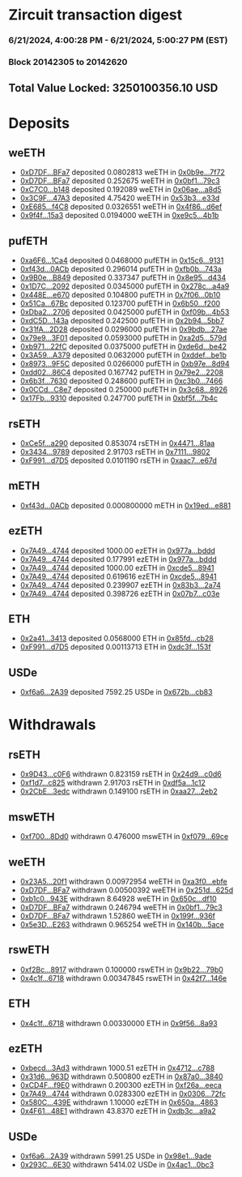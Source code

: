 # Zircuit transaction digest
### 6/21/2024, 4:00:28 PM - 6/21/2024, 5:00:27 PM (EST)
### Block 20142305 to 20142620

## Total Value Locked: 3250100356.10 USD

# Deposits
## weETH
- [0xD7DF...BFa7](https://etherscan.io/address/0xD7DF7E085214743530afF339aFC420c7c720BFa7) deposited 0.0802813 weETH in [0x0b9e...7f72](https://etherscan.io/tx/0xD7DF7E085214743530afF339aFC420c7c720BFa7)
- [0xD7DF...BFa7](https://etherscan.io/address/0xD7DF7E085214743530afF339aFC420c7c720BFa7) deposited 0.252675 weETH in [0x0bf1...79c3](https://etherscan.io/tx/0xD7DF7E085214743530afF339aFC420c7c720BFa7)
- [0xC7C0...b148](https://etherscan.io/address/0xC7C014Bb1E113c95b026aDc1041fd274AD4Eb148) deposited 0.192089 weETH in [0x06ae...a8d5](https://etherscan.io/tx/0xC7C014Bb1E113c95b026aDc1041fd274AD4Eb148)
- [0x3C9F...47A3](https://etherscan.io/address/0x3C9Ff2b8Ff27C1cB882E9e350D83Fb8Ac6d647A3) deposited 4.75420 weETH in [0x53b3...e33d](https://etherscan.io/tx/0x3C9Ff2b8Ff27C1cB882E9e350D83Fb8Ac6d647A3)
- [0xE685...f4C8](https://etherscan.io/address/0xE68540AAACa31b603348602a9421dc9f7d29f4C8) deposited 0.0326551 weETH in [0x4f86...d6ef](https://etherscan.io/tx/0xE68540AAACa31b603348602a9421dc9f7d29f4C8)
- [0x9f4f...15a3](https://etherscan.io/address/0x9f4f295038231130cc08c411A758FBD4D63715a3) deposited 0.0194000 weETH in [0xe9c5...4b1b](https://etherscan.io/tx/0x9f4f295038231130cc08c411A758FBD4D63715a3)
## pufETH
- [0xa6F6...1Ca4](https://etherscan.io/address/0xa6F64a650F10aD4F731BeA9e69C864AA482A1Ca4) deposited 0.0468000 pufETH in [0x15c6...9131](https://etherscan.io/tx/0xa6F64a650F10aD4F731BeA9e69C864AA482A1Ca4)
- [0xf43d...0ACb](https://etherscan.io/address/0xf43df57B6C2B52cC16EC9284b635Ce11c4070ACb) deposited 0.296014 pufETH in [0xfb0b...743a](https://etherscan.io/tx/0xf43df57B6C2B52cC16EC9284b635Ce11c4070ACb)
- [0x9B0e...B849](https://etherscan.io/address/0x9B0eAb6e69C2594DF4C259176a461E093795B849) deposited 0.337347 pufETH in [0x8e95...d434](https://etherscan.io/tx/0x9B0eAb6e69C2594DF4C259176a461E093795B849)
- [0x1D7C...2092](https://etherscan.io/address/0x1D7C552FD364d5A09947F0a3a7971072a3d92092) deposited 0.0345000 pufETH in [0x278c...a4a9](https://etherscan.io/tx/0x1D7C552FD364d5A09947F0a3a7971072a3d92092)
- [0x448E...e670](https://etherscan.io/address/0x448E367bd1f5c9056722D2BcAF2A0A2E237De670) deposited 0.104800 pufETH in [0x7f06...0b10](https://etherscan.io/tx/0x448E367bd1f5c9056722D2BcAF2A0A2E237De670)
- [0x51Ca...67Bc](https://etherscan.io/address/0x51Ca2466D78D5eD16b3fDeCe95e99Bc3E83467Bc) deposited 0.123700 pufETH in [0x6b50...f200](https://etherscan.io/tx/0x51Ca2466D78D5eD16b3fDeCe95e99Bc3E83467Bc)
- [0xDba2...2706](https://etherscan.io/address/0xDba2ff1D97E16ED5AD10011561E5cb00Ef412706) deposited 0.0425000 pufETH in [0xf09b...4b53](https://etherscan.io/tx/0xDba2ff1D97E16ED5AD10011561E5cb00Ef412706)
- [0xdC5D...143a](https://etherscan.io/address/0xdC5DE1AF7Fb1e6B89CAB08f26BE2970c6627143a) deposited 0.242500 pufETH in [0x2b94...5bb7](https://etherscan.io/tx/0xdC5DE1AF7Fb1e6B89CAB08f26BE2970c6627143a)
- [0x31fA...2D28](https://etherscan.io/address/0x31fA6A1dC7fE73919039042608C89D5788C32D28) deposited 0.0296000 pufETH in [0x9bdb...27ae](https://etherscan.io/tx/0x31fA6A1dC7fE73919039042608C89D5788C32D28)
- [0x79e9...3F01](https://etherscan.io/address/0x79e99c918A860DCffD13B0Cb7AE3D1BFEEf13F01) deposited 0.0593000 pufETH in [0xa2d5...579d](https://etherscan.io/tx/0x79e99c918A860DCffD13B0Cb7AE3D1BFEEf13F01)
- [0xb971...22fC](https://etherscan.io/address/0xb971150418c82343C9E74F6800945893B5F322fC) deposited 0.0375000 pufETH in [0xde6d...be42](https://etherscan.io/tx/0xb971150418c82343C9E74F6800945893B5F322fC)
- [0x3A59...A379](https://etherscan.io/address/0x3A599F6076d6502F287A62faFdF41CA537A3A379) deposited 0.0632000 pufETH in [0xddef...be1b](https://etherscan.io/tx/0x3A599F6076d6502F287A62faFdF41CA537A3A379)
- [0x8973...9F5C](https://etherscan.io/address/0x897378B727d1bDa1B59548D3079a3669fDAB9F5C) deposited 0.0266000 pufETH in [0xb97e...8d94](https://etherscan.io/tx/0x897378B727d1bDa1B59548D3079a3669fDAB9F5C)
- [0xdd02...86C4](https://etherscan.io/address/0xdd0206010CA82fF22303b58863b3a6f3006C86C4) deposited 0.167742 pufETH in [0x79e2...2208](https://etherscan.io/tx/0xdd0206010CA82fF22303b58863b3a6f3006C86C4)
- [0x6b3f...7630](https://etherscan.io/address/0x6b3fEDe9698127f6E423bb4946f0b040a2907630) deposited 0.248600 pufETH in [0xc3b0...7466](https://etherscan.io/tx/0x6b3fEDe9698127f6E423bb4946f0b040a2907630)
- [0x0CCd...C8e7](https://etherscan.io/address/0x0CCd7f60E6DcA543b04e28E8C3a7D0dA02d6C8e7) deposited 0.250000 pufETH in [0x3c68...8926](https://etherscan.io/tx/0x0CCd7f60E6DcA543b04e28E8C3a7D0dA02d6C8e7)
- [0x17Fb...9310](https://etherscan.io/address/0x17Fba5924470Bb90b301F9d89B59598008849310) deposited 0.247700 pufETH in [0xbf5f...7b4c](https://etherscan.io/tx/0x17Fba5924470Bb90b301F9d89B59598008849310)
## rsETH
- [0xCe5f...a290](https://etherscan.io/address/0xCe5f6C861587a23Dd0d53a10824BA6978Efda290) deposited 0.853074 rsETH in [0x4471...81aa](https://etherscan.io/tx/0xCe5f6C861587a23Dd0d53a10824BA6978Efda290)
- [0x3434...9789](https://etherscan.io/address/0x34349c5569e7B846c3558961552D2202760A9789) deposited 2.91703 rsETH in [0x7111...9802](https://etherscan.io/tx/0x34349c5569e7B846c3558961552D2202760A9789)
- [0xF991...d7D5](https://etherscan.io/address/0xF9910D023E2ba87De886434cb40dC2d5a08Dd7D5) deposited 0.0101190 rsETH in [0xaac7...e67d](https://etherscan.io/tx/0xF9910D023E2ba87De886434cb40dC2d5a08Dd7D5)
## mETH
- [0xf43d...0ACb](https://etherscan.io/address/0xf43df57B6C2B52cC16EC9284b635Ce11c4070ACb) deposited 0.000800000 mETH in [0x19ed...e881](https://etherscan.io/tx/0xf43df57B6C2B52cC16EC9284b635Ce11c4070ACb)
## ezETH
- [0x7A49...4744](https://etherscan.io/address/0x7A493Be5c2ce014cD049Bf178a1ac0Db1B434744) deposited 1000.00 ezETH in [0x977a...bddd](https://etherscan.io/tx/0x7A493Be5c2ce014cD049Bf178a1ac0Db1B434744)
- [0x7A49...4744](https://etherscan.io/address/0x7A493Be5c2ce014cD049Bf178a1ac0Db1B434744) deposited 0.177991 ezETH in [0x977a...bddd](https://etherscan.io/tx/0x7A493Be5c2ce014cD049Bf178a1ac0Db1B434744)
- [0x7A49...4744](https://etherscan.io/address/0x7A493Be5c2ce014cD049Bf178a1ac0Db1B434744) deposited 1000.00 ezETH in [0xcde5...8941](https://etherscan.io/tx/0x7A493Be5c2ce014cD049Bf178a1ac0Db1B434744)
- [0x7A49...4744](https://etherscan.io/address/0x7A493Be5c2ce014cD049Bf178a1ac0Db1B434744) deposited 0.619616 ezETH in [0xcde5...8941](https://etherscan.io/tx/0x7A493Be5c2ce014cD049Bf178a1ac0Db1B434744)
- [0x7A49...4744](https://etherscan.io/address/0x7A493Be5c2ce014cD049Bf178a1ac0Db1B434744) deposited 0.239907 ezETH in [0x83b3...2a74](https://etherscan.io/tx/0x7A493Be5c2ce014cD049Bf178a1ac0Db1B434744)
- [0x7A49...4744](https://etherscan.io/address/0x7A493Be5c2ce014cD049Bf178a1ac0Db1B434744) deposited 0.398726 ezETH in [0x07b7...c03e](https://etherscan.io/tx/0x7A493Be5c2ce014cD049Bf178a1ac0Db1B434744)
## ETH
- [0x2a41...3413](https://etherscan.io/address/0x2a418a657E01F1871EbFDFfCB312ef29ABDB3413) deposited 0.0568000 ETH in [0x85fd...cb28](https://etherscan.io/tx/0x2a418a657E01F1871EbFDFfCB312ef29ABDB3413)
- [0xF991...d7D5](https://etherscan.io/address/0xF9910D023E2ba87De886434cb40dC2d5a08Dd7D5) deposited 0.00113713 ETH in [0xdc3f...153f](https://etherscan.io/tx/0xF9910D023E2ba87De886434cb40dC2d5a08Dd7D5)
## USDe
- [0xf6a6...2A39](https://etherscan.io/address/0xf6a6f520455135f69CE093D3f72D33c2A1b72A39) deposited 7592.25 USDe in [0x672b...cb83](https://etherscan.io/tx/0xf6a6f520455135f69CE093D3f72D33c2A1b72A39)
# Withdrawals
## rsETH
- [0x9D43...c0F6](https://etherscan.io/address/0x9D43553292A0F57977A90f9263358cC50125c0F6) withdrawn 0.823159 rsETH in [0x24d9...c0d6](https://etherscan.io/tx/0x9D43553292A0F57977A90f9263358cC50125c0F6)
- [0xf1d7...c825](https://etherscan.io/address/0xf1d750253728e965538cD0caBeb2C04Fc503c825) withdrawn 2.91703 rsETH in [0xdf5a...1c12](https://etherscan.io/tx/0xf1d750253728e965538cD0caBeb2C04Fc503c825)
- [0x2CbE...3edc](https://etherscan.io/address/0x2CbEF9E466bF974e337389a8B17daCc7CE3e3edc) withdrawn 0.149100 rsETH in [0xaa27...2eb2](https://etherscan.io/tx/0x2CbEF9E466bF974e337389a8B17daCc7CE3e3edc)
## mswETH
- [0xf700...8Dd0](https://etherscan.io/address/0xf700DfDb0FdD08Ff45e34d0dDdda57626e168Dd0) withdrawn 0.476000 mswETH in [0xf079...69ce](https://etherscan.io/tx/0xf700DfDb0FdD08Ff45e34d0dDdda57626e168Dd0)
## weETH
- [0x23A5...20f1](https://etherscan.io/address/0x23A5466C79b64e26d65b6e81f9D15e3E653e20f1) withdrawn 0.00972954 weETH in [0xa3f0...ebfe](https://etherscan.io/tx/0x23A5466C79b64e26d65b6e81f9D15e3E653e20f1)
- [0xD7DF...BFa7](https://etherscan.io/address/0xD7DF7E085214743530afF339aFC420c7c720BFa7) withdrawn 0.00500392 weETH in [0x251d...625d](https://etherscan.io/tx/0xD7DF7E085214743530afF339aFC420c7c720BFa7)
- [0xb1c0...943E](https://etherscan.io/address/0xb1c0D822e2CD6d564D71B50aA02fdeE9D198943E) withdrawn 8.64928 weETH in [0x650c...df10](https://etherscan.io/tx/0xb1c0D822e2CD6d564D71B50aA02fdeE9D198943E)
- [0xD7DF...BFa7](https://etherscan.io/address/0xD7DF7E085214743530afF339aFC420c7c720BFa7) withdrawn 0.246794 weETH in [0x0bf1...79c3](https://etherscan.io/tx/0xD7DF7E085214743530afF339aFC420c7c720BFa7)
- [0xD7DF...BFa7](https://etherscan.io/address/0xD7DF7E085214743530afF339aFC420c7c720BFa7) withdrawn 1.52860 weETH in [0x199f...936f](https://etherscan.io/tx/0xD7DF7E085214743530afF339aFC420c7c720BFa7)
- [0x5e3D...E263](https://etherscan.io/address/0x5e3D413c7583F192AfB375F4Ec8856105F12E263) withdrawn 0.965254 weETH in [0x140b...5ace](https://etherscan.io/tx/0x5e3D413c7583F192AfB375F4Ec8856105F12E263)
## rswETH
- [0xf2Bc...8917](https://etherscan.io/address/0xf2BcE37BE7cAbae87Ac4f7069106725b15138917) withdrawn 0.100000 rswETH in [0x9b22...79b0](https://etherscan.io/tx/0xf2BcE37BE7cAbae87Ac4f7069106725b15138917)
- [0x4c1f...6718](https://etherscan.io/address/0x4c1f23B113014F027605F3A5FD59c6d301F66718) withdrawn 0.00347845 rswETH in [0x42f7...146e](https://etherscan.io/tx/0x4c1f23B113014F027605F3A5FD59c6d301F66718)
## ETH
- [0x4c1f...6718](https://etherscan.io/address/0x4c1f23B113014F027605F3A5FD59c6d301F66718) withdrawn 0.00330000 ETH in [0x9f56...8a93](https://etherscan.io/tx/0x4c1f23B113014F027605F3A5FD59c6d301F66718)
## ezETH
- [0xbecd...3Ad3](https://etherscan.io/address/0xbecd67861bf48D3760cC8CBc24550381024D3Ad3) withdrawn 1000.51 ezETH in [0x4712...c788](https://etherscan.io/tx/0xbecd67861bf48D3760cC8CBc24550381024D3Ad3)
- [0x31d6...963D](https://etherscan.io/address/0x31d6AeAa1991fb688AAc8eE3Cf6208250254963D) withdrawn 0.500800 ezETH in [0x87a0...3840](https://etherscan.io/tx/0x31d6AeAa1991fb688AAc8eE3Cf6208250254963D)
- [0xCD4F...f9E0](https://etherscan.io/address/0xCD4F2558E69B1C5F5F4D47Ec199523883D2Df9E0) withdrawn 0.200300 ezETH in [0xf26a...eeca](https://etherscan.io/tx/0xCD4F2558E69B1C5F5F4D47Ec199523883D2Df9E0)
- [0x7A49...4744](https://etherscan.io/address/0x7A493Be5c2ce014cD049Bf178a1ac0Db1B434744) withdrawn 0.0283300 ezETH in [0x0306...72fc](https://etherscan.io/tx/0x7A493Be5c2ce014cD049Bf178a1ac0Db1B434744)
- [0x580C...439E](https://etherscan.io/address/0x580C71C41c4073bEdb300867288983e32aF1439E) withdrawn 1.10000 ezETH in [0x650a...4863](https://etherscan.io/tx/0x580C71C41c4073bEdb300867288983e32aF1439E)
- [0x4F61...48E1](https://etherscan.io/address/0x4F618e8069FFBEe1b42566429e267647721D48E1) withdrawn 43.8370 ezETH in [0xdb3c...a9a2](https://etherscan.io/tx/0x4F618e8069FFBEe1b42566429e267647721D48E1)
## USDe
- [0xf6a6...2A39](https://etherscan.io/address/0xf6a6f520455135f69CE093D3f72D33c2A1b72A39) withdrawn 5991.25 USDe in [0x98e1...9ade](https://etherscan.io/tx/0xf6a6f520455135f69CE093D3f72D33c2A1b72A39)
- [0x293C...6E30](https://etherscan.io/address/0x293C6937D8D82e05B01335F7B33FBA0c8e256E30) withdrawn 5414.02 USDe in [0x4ac1...0bc3](https://etherscan.io/tx/0x293C6937D8D82e05B01335F7B33FBA0c8e256E30)
